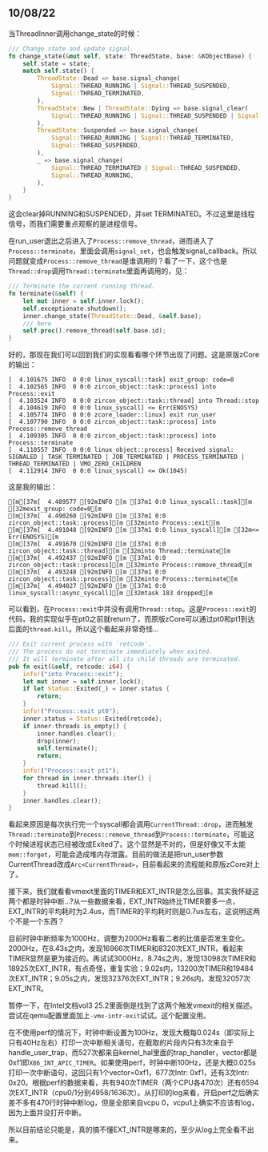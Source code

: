 ## 10/08/22

当ThreadInner调用change_state的时候：

```rust
/// Change state and update signal.
fn change_state(&mut self, state: ThreadState, base: &KObjectBase) {
    self.state = state;
    match self.state() {
        ThreadState::Dead => base.signal_change(
            Signal::THREAD_RUNNING | Signal::THREAD_SUSPENDED,
            Signal::THREAD_TERMINATED,
        ),
        ThreadState::New | ThreadState::Dying => base.signal_clear(
            Signal::THREAD_RUNNING | Signal::THREAD_SUSPENDED | Signal::THREAD_TERMINATED,
        ),
        ThreadState::Suspended => base.signal_change(
            Signal::THREAD_RUNNING | Signal::THREAD_TERMINATED,
            Signal::THREAD_SUSPENDED,
        ),
        _ => base.signal_change(
            Signal::THREAD_TERMINATED | Signal::THREAD_SUSPENDED,
            Signal::THREAD_RUNNING,
        ),
    }
}
```

这会clear掉RUNNING和SUSPENDED，并set TERMINATED。不过这里是线程信号，而我们需要重点观察的是进程信号。

在run_user退出之后进入了`Process::remove_thread`，进而进入了`Process::terminate`，里面会调用`signal_set`，也会触发signal_callback。所以问题就变成`Process::remove_thread`是谁调用的？看了一下，这个也是`Thread::drop`调用`Thread::terminate`里面再调用的，见：

```rust
/// Terminate the current running thread.
fn terminate(&self) {
    let mut inner = self.inner.lock();
    self.exceptionate.shutdown();
    inner.change_state(ThreadState::Dead, &self.base);
    /// here
    self.proc().remove_thread(self.base.id);
}
```

好的，那现在我们可以回到我们的实现看看哪个环节出现了问题。这是原版zCore的输出：

```
[  4.101675 INFO  0 0:0 linux_syscall::task] exit_group: code=0
[  4.102565 INFO  0 0:0 zircon_object::task::process] into Process::exit
[  4.103524 INFO  0 0:0 zircon_object::task::thread] into Thread::stop
[  4.104619 INFO  0 0:0 linux_syscall] <= Err(ENOSYS)
[  4.105774 INFO  0 0:0 zcore_loader::linux] exit run_user
[  4.107790 INFO  0 0:0 zircon_object::task::process] into Process::remove_thread
[  4.109305 INFO  0 0:0 zircon_object::task::process] into Process::terminate
[  4.110557 INFO  0 0:0 linux_object::process] Received signal: SIGNALED | TASK_TERMINATED | JOB_TERMINATED | PROCESS_TERMINATED | THREAD_TERMINATED | VMO_ZERO_CHILDREN
[  4.112914 INFO  0 0:0 linux_syscall] <= Ok(1045)
```

这是我的输出：

```
[m[37m[  4.489577 [92mINFO [m [37m1 0:0 linux_syscall::task][m [32mexit_group: code=0[m
[m[37m[  4.490260 [92mINFO [m [37m1 0:0 zircon_object::task::process][m [32minto Process::exit[m
[m[37m[  4.491048 [92mINFO [m [37m1 0:0 linux_syscall][m [32m<= Err(ENOSYS)[m
[m[37m[  4.491670 [92mINFO [m [37m1 0:0 zircon_object::task::thread][m [32minto Thread::terminate[m
[m[37m[  4.492437 [92mINFO [m [37m1 0:0 zircon_object::task::process][m [32minto Process::remove_thread[m
[m[37m[  4.493248 [92mINFO [m [37m1 0:0 zircon_object::task::process][m [32minto Process::terminate[m
[m[37m[  4.494027 [92mINFO [m [37m1 0:0 linux_syscall::async_syscall][m [32mtask 183 dropped[m
```

可以看到，在`Process::exit`中并没有调用`Thread::stop`。这是`Process::exit`的代码，我的实现似乎在pt0之前就return了，而原版zCore可以通过pt0和pt1到达后面的`thread.kill`。所以这个看起来非常奇怪...

```rust
/// Exit current process with `retcode`.
/// The process do not terminate immediately when exited.
/// It will terminate after all its child threads are terminated.
pub fn exit(&self, retcode: i64) {
    info!("into Process::exit");
    let mut inner = self.inner.lock();
    if let Status::Exited(_) = inner.status {
        return;
    }
    info!("Process::exit pt0");
    inner.status = Status::Exited(retcode);
    if inner.threads.is_empty() {
        inner.handles.clear();
        drop(inner);
        self.terminate();
        return;
    }
    info!("Process::exit pt1");
    for thread in inner.threads.iter() {
        thread.kill();
    }
    inner.handles.clear();
}
```

看起来原因是每次执行完一个syscall都会调用`CurrentThread::drop`，进而触发`Thread::terminate`到`Process::remove_thread`到`Process::terminate`，可能这个时候进程状态已经被改成Exited了。这个显然是不对的，但是好像又不太能`mem::forget`，可能会造成堆内存泄露。目前的做法是把run_user参数CurrentThread改成`Arc<CurrentThread>`，目前看起来的流程能和原版zCore对上了。

接下来，我们就看看vmexit里面的TIMER和EXT_INTR是怎么回事。其实我怀疑这两个都是时钟中断...?从一些数据来看，EXT_INTR始终比TIMER要多一点，EXT_INTR的平均耗时为2.4us，而TIMER的平均耗时则是0.7us左右，这说明这两个不是一个东西？

目前时钟中断频率为1000Hz，调整为2000Hz看看二者的比值是否发生变化。2000Hz，在8.43s之内，发现16966次TIMER和8320次EXT_INTR，看起来TIMER显然是更为接近的。再试试3000Hz，8.74s之内，发现13098次TIMER和18925次EXT_INTR，有点奇怪，重复实验；9.02s内，13200次TIMER和19484次EXT_INTR；9.05s之内，发现32376次EXT_INTR；9.26s内，发现32057次EXT_INTR。

暂停一下，在Intel文档vol3 25.2里面倒是找到了这两个触发vmexit的相关描述。尝试在qemu配置里面加上`-vmx-intr-exit`试试。这个配置没用。

在不使用perf的情况下，时钟中断设置为100Hz，发现大概每0.024s（即实际上只有40Hz左右）打印一次中断相关语句，在截取的片段内只有3次来自于handle_user_trap，而527次都来自kernel_hal里面的trap_handler，vector都是0xf1即`X86_INT_APIC_TIMER`。如果使用perf，时钟中断100Hz，还是大概0.025s打印一次中断语句，这回只有1个vector=0xf1，677次Intr: 0xf1，还有3次Intr: 0x20。根据perf的数据来看，共有940次TIMER（两个CPU各470次）还有6594次EXT_INTR（cpu0/1分别4958/1636次）。从打印的log来看，开启perf之后确实差不多有470行时钟中断log，但是全部来自vcpu 0，vcpu1上确实不应该有log，因为上面并没打开中断。

所以目前结论只能是，真的搞不懂EXT_INTR是哪来的，至少从log上完全看不出来。